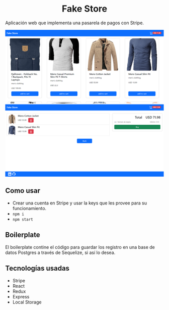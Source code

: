 <h1 align="center">
  Fake Store
</h1>

Aplicación web que implementa una pasarela de pagos con Stripe.

<img src="1.png">
<img src="2.png">

## Como usar

- Crear una cuenta en Stripe y usar la keys que les provee para su funcionamiento.
- `npm i`
- `npm start`

## Boilerplate

El boilerplate contine el código para guardar los registro en una base de datos Postgres a través de Sequelize, si así lo desea.

## Tecnologías usadas

- Stripe
- React
- Redux
- Express
- Local Storage
